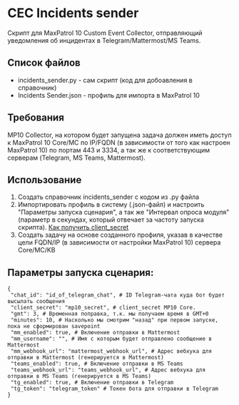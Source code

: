 # CEC Incidents sender
Скрипт для MaxPatrol 10 Custom Event Collector, отправляющий уведомления об инцидентах в Telegram/Mattermost/MS Teams.

## Список файлов
- incidents_sender.py - сам скрипт (код для добоавления в справочник)
- Incidents Sender.json - профиль для импорта в MaxPatrol 10

## Требования
MP10 Collector, на котором будет запущена задача должен иметь доступ к MaxPatrol 10 Core/MС по IP/FQDN (в зависимости от того как настроен MaxPatrol 10) по портам 443 и 3334, а так же к соответствующим серверам (Telegram, MS Teams, Mattermost).

## Использование
1. Создать справочник incidents_sender с кодом из .py файла
2. Импортировать профиль в систему (.json-файл) и настроить "Параметры запуска сценария", а так же "Интервал опроса модуля" (параметр в секундах, который отвечает за частоту запуска скрипта). [Как получить client_secret](https://help.ptsecurity.com/projects/maxpatrol10/26.1/ru-RU/help/3678991755)
3. Создать задачу на основе созданного профиля, указав в качестве цели FQDN/IP (в зависимости от настройки MaxPatrol 10) сервера Core/MC/KB

## Параметры запуска сценария:
```
{
 "chat_id": "id_of_telegram_chat", # ID Telegram-чата куда бот будет высылать сообщения
 "client_secret": "mp10_secret", # client_secret MP10 Core.
 "gmt": 3, # Временная поправка, т.к. мы получаем время в GMT+0
 "minutes": 10, # Насколько мы смотрим "назад" при первом запуске, пока не сформирован savepoint
 "mm_enabled": true, # Включение отправки в Mattermost
 "mm_username": "", # Имя с которым будет отправлено сообщение в Mattermost 
 "mm_webhook_url": "mattermost_webhook_url", # Адрес вебхука для отправки в Mattermost (генерируется в Mattermost)
 "teams_enabled": true, # Включение отправки в MS Teams
 "teams_webhook_url": "teams_webhook_url", # Адрес вебхука для отправки в MS Teams (генерируется в MS Teams)
 "tg_enabled": true, # Включение отправки в Telegram
 "tg_token": "telegram_token" # Токен бота для отправки в Telegram
}
```

